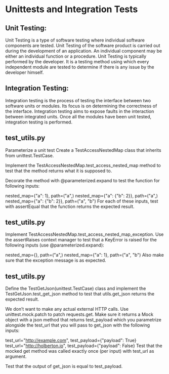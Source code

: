 # Unittests and Integration Tests
## Unit Testing:
Unit Testing is a type of software testing where individual software components are tested. Unit Testing of the software product is carried out during the development of an application. An individual component may be either an individual function or a procedure. Unit Testing is typically performed by the developer. It is a testing method using which every independent module are tested to determine if there is any issue by the developer himself.

## Integration Testing:
Integration testing is the process of testing the interface between two software units or modules. Its focus is on determining the correctness of the interface. Integration testing aims to expose faults in the interaction between integrated units. Once all the modules have been unit tested, integration testing is performed. 
## test_utils.py
Parameterize a unit test
Create a TestAccessNestedMap class that inherits from unittest.TestCase.

Implement the TestAccessNestedMap.test_access_nested_map method to test that the method returns what it is supposed to.

Decorate the method with @parameterized.expand to test the function for following inputs:

nested_map={"a": 1}, path=("a",)
nested_map={"a": {"b": 2}}, path=("a",)
nested_map={"a": {"b": 2}}, path=("a", "b")
For each of these inputs, test with assertEqual that the function returns the expected result.
## test_utils.py
Implement TestAccessNestedMap.test_access_nested_map_exception. Use the assertRaises context manager to test that a KeyError is raised for the following inputs (use @parameterized.expand):

nested_map={}, path=("a",)
nested_map={"a": 1}, path=("a", "b")
Also make sure that the exception message is as expected.
## test_utils.py
Define the TestGetJson(unittest.TestCase) class and implement the TestGetJson.test_get_json method to test that utils.get_json returns the expected result.

We don’t want to make any actual external HTTP calls. Use unittest.mock.patch to patch requests.get. Make sure it returns a Mock object with a json method that returns test_payload which you parametrize alongside the test_url that you will pass to get_json with the following inputs:

test_url="http://example.com", test_payload={"payload": True}
test_url="http://holberton.io", test_payload={"payload": False}
Test that the mocked get method was called exactly once (per input) with test_url as argument.

Test that the output of get_json is equal to test_payload.

